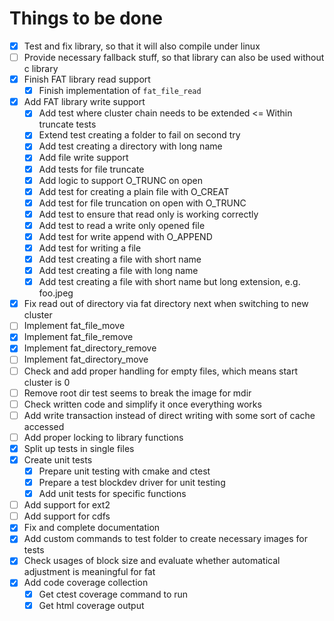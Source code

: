 
# Things to be done

- [x] Test and fix library, so that it will also compile under linux
- [ ] Provide necessary fallback stuff, so that library can also be used without c library
- [x] Finish FAT library read support
  - [x] Finish implementation of `fat_file_read`
- [x] Add FAT library write support
  - [x] Add test where cluster chain needs to be extended <= Within truncate tests
  - [x] Extend test creating a folder to fail on second try
  - [x] Add test creating a directory with long name
  - [x] Add file write support
  - [x] Add tests for file truncate
  - [x] Add logic to support O_TRUNC on open
  - [x] Add test for creating a plain file with O_CREAT
  - [x] Add test for file truncation on open with O_TRUNC
  - [x] Add test to ensure that read only is working correctly
  - [x] Add test to read a write only opened file
  - [x] Add test for write append with O_APPEND
  - [x] Add test for writing a file
  - [x] Add test creating a file with short name
  - [x] Add test creating a file with long name
  - [x] Add test creating a file with short name but long extension, e.g. foo.jpeg
- [x] Fix read out of directory via fat directory next when switching to new cluster
- [ ] Implement fat_file_move
- [x] Implement fat_file_remove
- [x] Implement fat_directory_remove
- [ ] Implement fat_directory_move
- [ ] Check and add proper handling for empty files, which means start cluster is 0
- [ ] Remove root dir test seems to break the image for mdir
- [ ] Check written code and simplify it once everything works
- [ ] Add write transaction instead of direct writing with some sort of cache accessed
- [ ] Add proper locking to library functions
- [x] Split up tests in single files
- [x] Create unit tests
  - [x] Prepare unit testing with cmake and ctest
  - [x] Prepare a test blockdev driver for unit testing
  - [x] Add unit tests for specific functions
- [ ] Add support for ext2
- [ ] Add support for cdfs
- [x] Fix and complete documentation
- [x] Add custom commands to test folder to create necessary images for tests
- [x] Check usages of block size and evaluate whether automatical adjustment is meaningful for fat
- [x] Add code coverage collection
  - [x] Get ctest coverage command to run
  - [x] Get html coverage output
